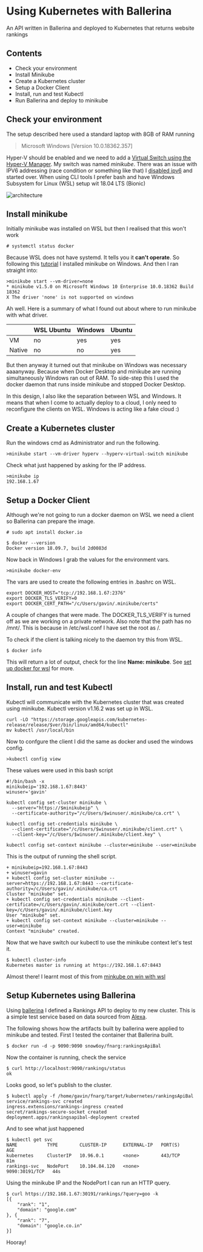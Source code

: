 # Using Kubernetes with Ballerina

An API written in Ballerina and deployed to Kubernetes that returns website rankings

## Contents
- Check your environment
- Install Minikube
- Create a Kubernetes cluster
- Setup a Docker Client
- Install, run and test Kubectl
- Run Ballerina and deploy to minikube

## Check your environment

The setup described here used a standard laptop with 8GB of RAM running
> Microsoft Windows [Version 10.0.18362.357]

Hyper-V should be enabled and we need to add a [Virtual Switch using the Hyper-V Manager](https://docs.microsoft.com/en-us/windows-server/virtualization/hyper-v/get-started/create-a-virtual-switch-for-hyper-v-virtual-machines). 
My switch was named  _minikube_. There was an issue with IPV6 addressing (race condition or something like that) I [disabled ipv6](https://medium.com/@JockDaRock/disabling-ipv6-on-network-adapter-windows-10-5fad010bca75) and started over. When using CLI tools I prefer bash and have Windows Subsystem for Linux (WSL) setup wit 18.04 LTS (Bionic)

![architecture](balk8.jpg)

## Install minikube
Initially minikube was installed on WSL but then I realised that this won't work
```
# systemctl status docker
```
Because WSL does not have systemd. It tells you it **can't operate**. 
So following this [tutorial](https://kubernetes.io/docs/setup/learning-environment/minikube/) I installed minikube on Windows. 
And then I ran straight into:
```
>minikube start --vm-driver=none
* minikube v1.5.0 on Microsoft Windows 10 Enterprise 10.0.18362 Build 18362
X The driver 'none' is not supported on windows
```
Ah well. Here is a summary of what I found out about where to run minikube with what driver.

|        | **WSL Ubuntu** | **Windows** | **Ubuntu** |
|--------|----------------|-------------|------------|
| VM     | no             | yes         | yes        |
| Native | no             | no          | yes        |

But then anyway it turned out that minikube on Windows was necessary aaaanyway. Because when Docker Desktop and minikube are running simultaneously Windows ran out of RAM. To side-step this I used the docker daemon that runs inside minikube and stopped Docker Desktop.

In this design, I also like the separation between WSL and Windows. It means that when I come to actually deploy to a cloud, I only need to reconfigure the clients on WSL. Windows is acting like a fake cloud :)

## Create a Kubernetes cluster
Run the windows cmd as Administrator and run the following.
```
>minikube start --vm-driver hyperv --hyperv-virtual-switch minikube
```
Check what just happened by asking for the IP address.
```
>minikube ip
192.168.1.67
```

## Setup a Docker Client
Although we're not going to run a docker daemon on WSL we need a client so Ballerina can prepare the image.
```
# sudo apt install docker.io

$ docker --version
Docker version 18.09.7, build 2d0083d
```
Now back in Windows I grab the values for the environment vars.
```
>minikube docker-env
```
The vars are used to create the following entries in .bashrc on WSL.
```
export DOCKER_HOST="tcp://192.168.1.67:2376"
export DOCKER_TLS_VERIFY=0
export DOCKER_CERT_PATH="/c/Users/gavin/.minikube/certs"
```
A couple of changes that were made. The DOCKER_TLS_VERIFY is turned off as we are working on a private network.
Also note that the path has no /mnt/. This is because in /etc/wsl.conf I have set the root as /. 

To check if the client is talking nicely to the daemon try this from WSL.
```
$ docker info
```
This will return a lot of output, check for the line **Name: minikube**. See [set up docker for wsl](https://nickjanetakis.com/blog/setting-up-docker-for-windows-and-wsl-to-work-flawlessly) for more.

## Install, run and test Kubectl 
Kubectl will communicate with the Kubernetes cluster that was created using minikube. Kubectl version v1.16.2 was set up in WSL.
```
curl -LO "https://storage.googleapis.com/kubernetes-release/release/$ver/bin/linux/amd64/kubectl"
mv kubectl /usr/local/bin
```
Now to confgure the client I did the same as docker and used the windows config.

```
>kubectl config view
```
These values were used in this bash script
```
#!/bin/bash -x
minikubeip='192.168.1.67:8443'
winuser='gavin'

kubectl config set-cluster minikube \
  --server="https://$minikubeip" \
  --certificate-authority="/c/Users/$winuser/.minikube/ca.crt" \

kubectl config set-credentials minikube \
  --client-certificate="/c/Users/$winuser/.minikube/client.crt" \
  --client-key="/c/Users/$winuser/.minikube/client.key" \

kubectl config set-context minikube --cluster=minikube --user=minikube
```
This is the output of running the shell script.
```
+ minikubeip=192.168.1.67:8443
+ winuser=gavin
+ kubectl config set-cluster minikube --server=https://192.168.1.67:8443 --certificate-authority=/c/Users/gavin/.minikube/ca.crt
Cluster "minikube" set.
+ kubectl config set-credentials minikube --client-certificate=/c/Users/gavin/.minikube/cert.crt --client-key=/c/Users/gavin/.minikube/client.key
User "minikube" set.
+ kubectl config set-context minikube --cluster=minikube --user=minikube
Context "minikube" created.
```
Now that we have switch our kubectl to use the minikube context let's test it.
```
$ kubectl cluster-info
Kubernetes master is running at https://192.168.1.67:8443
```
Almost there! I learnt most of this from [minkube on win with wsl](https://www.jamessturtevant.com/posts/Running-Kubernetes-Minikube-on-Windows-10-with-WSL/)

## Setup Kubernetes using Ballerina
Using [ballerina](https://ballerina.io/) I defined a Rankings API to deploy to my new cluster. This is a simple test service based on data sourced from [Alexa](https://www.alexa.com/).

The following shows how the artifacts built by ballerina were applied to minikube and tested. 
First I tested the container that Ballerina built.
```
$ docker run -d -p 9090:9090 snow6oy/fnarg:rankingsApiBal
```
Now the container is running, check the service
```
$ curl http://localhost:9090/rankings/status
ok
```
Looks good, so let's publish to the cluster.
```
$ kubectl apply -f /home/gavin/fnarg/target/kubernetes/rankingsApiBal
service/rankings-svc created
ingress.extensions/rankings-ingress created
secret/rankings-secure-socket created
deployment.apps/rankingsapibal-deployment created
```
And to see what just happened
```
$ kubectl get svc
NAME           TYPE        CLUSTER-IP      EXTERNAL-IP   PORT(S)          AGE
kubernetes     ClusterIP   10.96.0.1       <none>        443/TCP          81m
rankings-svc   NodePort    10.104.84.120   <none>        9090:30191/TCP   44s
```
Using the minikube IP and the NodePort I can run an HTTP query.

```
$ curl https://192.168.1.67:30191/rankings/?query=goo -k
[{
	"rank": "1",
	"domain": "google.com"
}, {
	"rank": "7",
	"domain": "google.co.in"
}]
```
Hooray!
